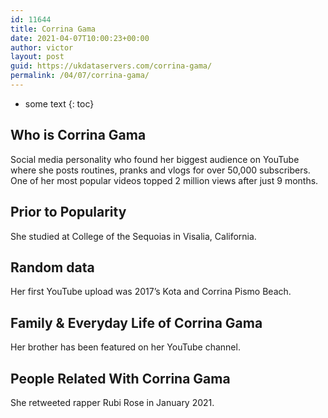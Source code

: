 ```yaml
---
id: 11644
title: Corrina Gama
date: 2021-04-07T10:00:23+00:00
author: victor
layout: post
guid: https://ukdataservers.com/corrina-gama/
permalink: /04/07/corrina-gama/
---
```


* some text
{: toc}


## Who is Corrina Gama



Social media personality who found her biggest audience on YouTube where she posts routines, pranks and vlogs for over 50,000 subscribers. One of her most popular videos topped 2 million views after just 9 months.

                
                
                
## Prior to Popularity



She studied at College of the Sequoias in Visalia, California.

                
                
                
## Random data



Her first YouTube upload was 2017&#8217;s Kota and Corrina Pismo Beach.

                
                
                
## Family & Everyday Life of Corrina Gama



Her brother has been featured on her YouTube channel.

                
                
                
## People Related With Corrina Gama



She retweeted rapper Rubi Rose in January 2021.

                
              
            
          
          
          